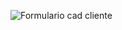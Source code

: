 ![Formulario cad cliente](https://user-images.githubusercontent.com/45486758/107598054-73481800-6bfb-11eb-91f2-caa382a72140.png)

